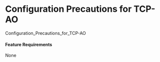 Configuration Precautions for TCP-AO
====================================

Configuration_Precautions_for_TCP-AO

#### Feature Requirements

None